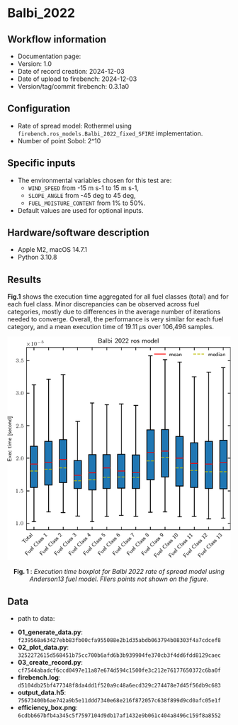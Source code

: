 # Balbi_2022

## Workflow information

- Documentation page:
- Version: 1.0
- Date of record creation: 2024-12-03
- Date of upload to firebench: 2024-12-03
- Version/tag/commit firebench: 0.3.1a0

## Configuration

- Rate of spread model: Rothermel using `firebench.ros_models.Balbi_2022_fixed_SFIRE` implementation.
- Number of point Sobol: 2^10

## Specific inputs
<!-- Add specific input details for the model/data you are using -->
- The environmental variables chosen for this test are:
  - `WIND_SPEED` from -15 m s-1 to 15 m s-1,
  - `SLOPE_ANGLE` from -45 deg to 45 deg,
  - `FUEL_MOISTURE_CONTENT` from 1% to 50%.
- Default values are used for optional inputs.

## Hardware/software description

- Apple M2, macOS 14.7.1
- Python 3.10.8

## Results

<!-- Fill in with your results -->
**Fig.1**  shows the execution time aggregated for all fuel classes (total) and for each fuel class.
Minor discrepancies can be observed across fuel categories, mostly due to differences in the average number of iterations needed to converge.
Overall, the performance is very similar for each fuel category, and a mean execution time of 19.11 $\mu$s over 106,496 samples.

![blockdiagram](../../_static/workflow/rate_of_spread/efficiency/Balbi_2022.png)
<p style="text-align: center;">
    <strong>
        Fig. 1
    </strong>
    :
    <em>
        Execution time boxplot for Balbi 2022 rate of spread model using Anderson13 fuel model. Fliers points not shown on the figure. 
    </em>
</p>

## Data
<!-- Add path or source of the record used for the test and its record -->
- path to data:
<!-- firebench-hash-list -->
- **01_generate_data.py**: `f239568a63427ebb83fb00cfa955088e2b1d35abdb063794b08303f4a7cdcef8`
- **02_plot_data.py**: `3252272615d568451b75cc700b6afd6b3b939904fe370cb3f4dd6fdd8129caec`
- **03_create_record.py**: `cf7544abadcf6ccd0497e11a87e674d594c1500fe3c212e76177650372c6ba0f`
- **firebench.log**: `d5104db25bf477348f8da4dd1f520a9c48a6ecd329c274478e7d45f56db9c683`
- **output_data.h5**: `75673400b6ae742a9b5e11ddd7340e68e216f872057c638f899d9cd0afc05e1f`
- **efficiency_box.png**: `6cdbb667bfb4a345c5f7597104d9db17af1432e9b061c404a8496c159f8a8552`
<!-- end of firebench-hash-list -->
